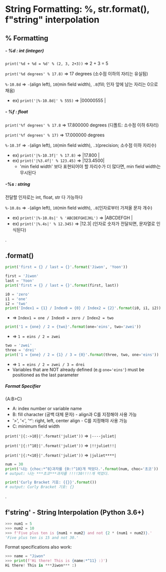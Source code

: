 # String Formatting: %, str.format(), f"string" interpolation

## % Formatting

##### - %d : int (integer)

`print('%d + %d = %d' % (2, 3, 2+3))` =>    2 + 3 = 5

`print('%d degrees' % 17.8)` =>  17 degrees (소수점 이하의 자리는 유실됨)

`%-10.8d` => `-`(align left), `10`(min field width), `.8`(fill; 인자 앞에 남는 자리는 0으로 채움)

- ex) `print('|%-10.8d|' % 555)`    => |00000555  |

##### - %f : float

`print('%f degrees' % 17.8` => 17.800000 degrees  (디폴트: 소수점 이하 6자리)

`print('%f degrees' % 17)` => 17.000000 degrees

`%-10.3f` => `-`(align left), `10`(min field width), `.3`(precision; 소수점 이하 자리수)

- ex) `print('|%-10.3f|' % 17.8)`    => |17.800    |
- ex) `print('|%3.4f|' % 123.45)` => |123.4500|
  - 'min field width' 보다 표현되어야 할 자리수가 더 많다면, min field width는 무시된다

##### -%s : string

전달할 인자로는 int, float, str 다 가능하다

`%-10.8s` => `-`(align left), `10`(min field width), `.8`(인자로부터 가져올 문자 개수)

- ex) `print('|%-10.8s|' % 'ABCDEFGHIJKL')` => |ABCDEFGH  |
- ex) `print('|%.4s|' % 12.345)` => |12.3| (인자로 숫자가 전달되면, 문자열로 인식된다)

.

## .format()

```python
print('first = {} / last = {}'.format('Jiwon', 'Yoon'))
```

```python
first = 'Jiwon'
last = 'Yoon'
print('first = {} / last = {}'.format(first, last))
```

```python
i0 = 'zero'
i1 = 'one'
i2 = 'two'
print('Index1 = {1} / Index0 = {0} / Index2 = {2}'.format(i0, i1, i2))
```

- => `Index1 = one / Index0 = zero / Index2 = two`

```python
print('1 = {one} / 2 = {two}'.format(one='eins', two='zwei'))
```

- => `1 = eins / 2 = zwei`

```python
two = 'zwei'
three = 'drei'
print('1 = {one} / 2 = {1} / 3 = {0}'.format(three, two, one='eins'))
```

- => `1 = eins / 2 = zwei / 3 = drei`
- Variables that are NOT already defined  (e.g `one='eins'`) must be positioned as the last parameter

##### Format Specifier

{A:B>C}

- A: index number or variable name
- B: fill character (공백 대체 문자) - align과 C를 지정해야 사용 가능
- '>', '<', '^': right, left, center align - C를 지정해야 사용 가능
- C: minimum field width

`print('|{:->10}|'.format('juliet'))` => `|----juliet|`

`print('|{:!^10}|'.format('juliet'))` => `|!!juliet!!|`

`print('|{:*<10}|'.format('juliet'))` => `|juliet****|`

```python
num = 30
print('나는 {choc:*^8}과자를 {0:!^10}개 먹었다.'.format(num, choc='초코'))
# output: 나는 ***초코***과자를 !!!!30!!!!개 먹었다.
```

```python
print('Curly Bracket 기호: {{}}'.format())
# output: Curly Bracket 기호: {}
```

.

## f'string' - String Interpolation (Python 3.6+)

```python
>>> num1 = 5
>>> num2 = 10
>>> f'Five plus ten is {num1 + num2} and not {2 * (num1 + num2)}.'
'Five plus ten is 15 and not 30.'
```
Format specifications also work:
```python
>>> name = "Jiwon"
>>> print(f'Hi there! This is {name:*^11} :)')
Hi there! This is ***Jiwon*** :)
```
